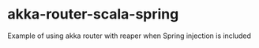 akka-router-scala-spring
========================

Example of using akka router with reaper when Spring injection is included
